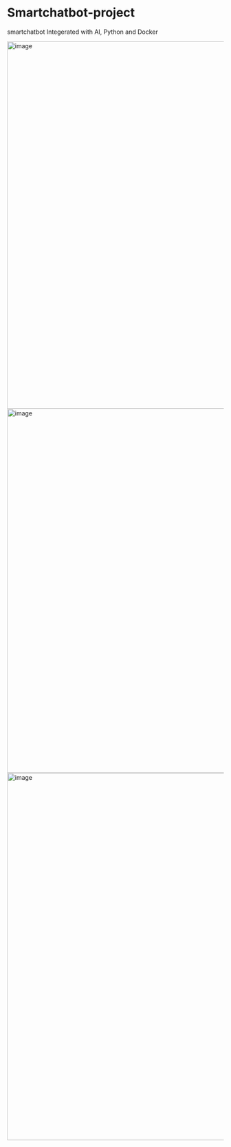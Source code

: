 # Smartchatbot-project
smartchatbot Integerated with AI, Python and Docker

<img width="1321" height="853" alt="image" src="https://github.com/user-attachments/assets/7838c69b-b24b-4990-9547-372acc193892" />


<img width="1336" height="846" alt="image" src="https://github.com/user-attachments/assets/fa11b3d6-f3a5-4897-b761-4d90022f52bb" />

<img width="1321" height="853" alt="image" src="https://github.com/user-attachments/assets/1a03064e-9ca5-4fee-bc33-2b739cc6d0b7" />



